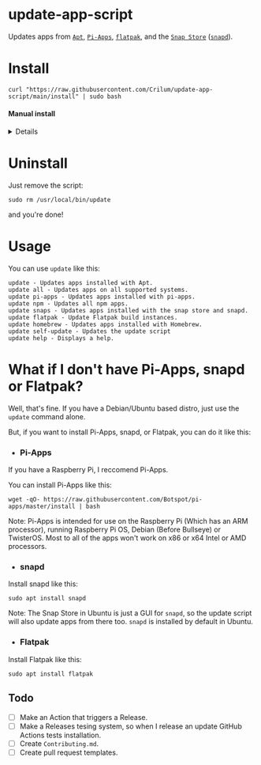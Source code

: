 # update-app-script
Updates apps from [`Apt`](https://en.wikipedia.org/wiki/APT_(software)),  [`Pi-Apps`](https://github.com/Botspot/pi-apps),     [`flatpak`](https://www.flatpak.org/), and the [`Snap Store`](https://snapcraft.io/) ([`snapd`](https://snapcraft.io)).




# Install
```
curl "https://raw.githubusercontent.com/Crilum/update-app-script/main/install" | sudo bash
```

#### Manual install 
 <details> 

Clone the repository:
```
 git clone https://github.com/Crilum/update-app-script/
```

Or, if you have GitHub CLI:
```
gh repo clone Crilum/update-app-script
```

Copy the Update Script to `/usr/local/bin/`:
```
cd update-app-script && sudo cp update /usr/local/bin/update
```

Make it executable:
```
sudo chmod +x /usr/local/bin/update
```

Remove the cloned repository (This is optional):
```
rm /path/to/update-app-script
```

</details>
 
 


# Uninstall
Just remove the script:

```
sudo rm /usr/local/bin/update
```

and you're done!


# Usage
You can use `update` like this:
```
update - Updates apps installed with Apt.
update all - Updates apps on all supported systems.
update pi-apps - Updates apps installed with pi-apps.
update npm - Updates all npm apps.
update snaps - Updates apps installed with the snap store and snapd.
update flatpak - Update Flatpak build instances.
update homebrew - Updates apps installed with Homebrew.
update self-update - Updates the update script
update help - Displays a help.
```

# What if I don't have Pi-Apps, snapd or Flatpak?
Well, that's fine. If you have a Debian/Ubuntu based distro, just use the `update` command alone.

But, if you want to install Pi-Apps, snapd, or Flatpak, you can do it like this:
- ### Pi-Apps

If you have a Raspberry Pi, I reccomend Pi-Apps.

You can install Pi-Apps like this:
```
wget -qO- https://raw.githubusercontent.com/Botspot/pi-apps/master/install | bash
```
Note: Pi-Apps is intended for use on the Raspberry Pi (Which has an ARM processor), running Raspberry Pi OS, Debian (Before Bullseye) or TwisterOS. 
Most to all of the apps won't work on x86 or x64 Intel or AMD processors. 
- ### snapd
Install snapd like this:
```
sudo apt install snapd
```

Note: The Snap Store in Ubuntu is just a GUI for `snapd`, so the update script will also update apps from there too. `snapd` is installed by default in Ubuntu.

- ### Flatpak
Install Flatpak like this:
```
sudo apt install flatpak
```

## Todo

- [ ] Make an Action that triggers a Release.
- [ ] Make a Releases tesing system, so when I release an update GitHub Actions tests installation.
- [ ] Create `Contributing.md`.
- [ ] Create pull request templates.
